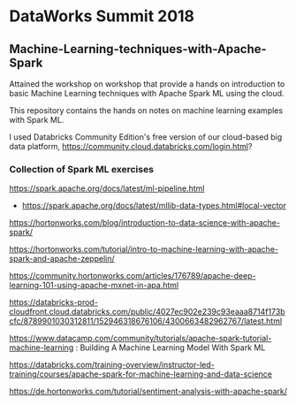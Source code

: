 # DataWorks Summit 2018
## Machine-Learning-techniques-with-Apache-Spark

Attained the workshop on workshop that provide a hands on introduction to basic Machine Learning techniques with Apache Spark ML using the cloud. 

This repository contains the hands on notes on machine learning examples with Spark ML.

I used Databricks Community Edition's free version of our cloud-based big data platform, https://community.cloud.databricks.com/login.html?

### Collection of Spark ML exercises 

https://spark.apache.org/docs/latest/ml-pipeline.html

 - https://spark.apache.org/docs/latest/mllib-data-types.html#local-vector



https://hortonworks.com/blog/introduction-to-data-science-with-apache-spark/

https://hortonworks.com/tutorial/intro-to-machine-learning-with-apache-spark-and-apache-zeppelin/

https://community.hortonworks.com/articles/176789/apache-deep-learning-101-using-apache-mxnet-in-apa.html

https://databricks-prod-cloudfront.cloud.databricks.com/public/4027ec902e239c93eaaa8714f173bcfc/8789901030312811/152946318676106/4300663482962767/latest.html

https://www.datacamp.com/community/tutorials/apache-spark-tutorial-machine-learning : Building A Machine Learning Model With Spark ML

https://databricks.com/training-overview/instructor-led-training/courses/apache-spark-for-machine-learning-and-data-science

https://de.hortonworks.com/tutorial/sentiment-analysis-with-apache-spark/



